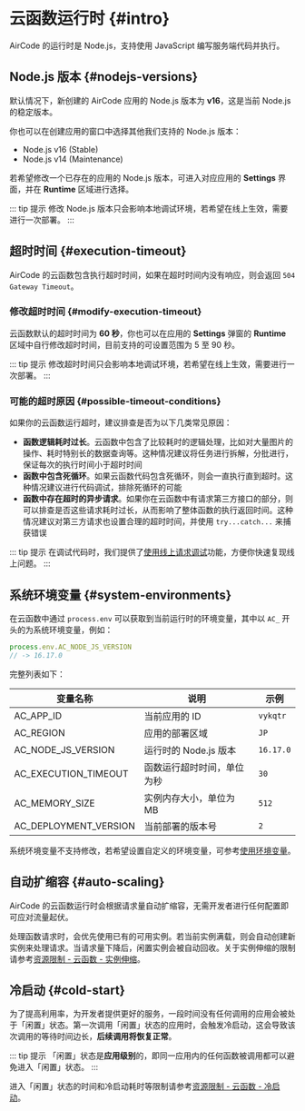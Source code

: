 # 云函数运行时 {#intro}

AirCode 的运行时是 Node.js，支持使用 JavaScript 编写服务端代码并执行。

## Node.js 版本 {#nodejs-versions}

默认情况下，新创建的 AirCode 应用的 Node.js 版本为 **v16**，这是当前 Node.js 的稳定版本。

你也可以在创建应用的窗口中选择其他我们支持的 Node.js 版本：

- Node.js v16 (Stable)
- Node.js v14 (Maintenance)

<ACImage src="/_images/1671605611943.png" mode="light" />
<ACImage src="/_images/1671605636689.png" mode="dark" />

若希望修改一个已存在的应用的 Node.js 版本，可进入对应应用的 **Settings** 界面，并在 **Runtime** 区域进行选择。

<ACImage src="/_images/1671605783862.png" mode="light" />
<ACImage src="/_images/1671605834793.png" mode="dark" />

::: tip 提示
修改 Node.js 版本只会影响本地调试环境，若希望在线上生效，需要进行一次部署。
:::

## 超时时间 {#execution-timeout}

AirCode 的云函数包含执行超时时间，如果在超时时间内没有响应，则会返回 `504 Gateway Timeout`。

### 修改超时时间 {#modify-execution-timeout}

云函数默认的超时时间为 **60 秒**，你也可以在应用的 **Settings** 弹窗的 **Runtime** 区域中自行修改超时时间，目前支持的可设置范围为 5 至 90 秒。

<ACImage src="/_images/1671606050858.png" mode="light" />
<ACImage src="/_images/1671606088640.png" mode="dark" />

::: tip 提示
修改超时时间只会影响本地调试环境，若希望在线上生效，需要进行一次部署。
:::

### 可能的超时原因 {#possible-timeout-conditions}

如果你的云函数运行超时，建议排查是否为以下几类常见原因：

- **函数逻辑耗时过长**。云函数中包含了比较耗时的逻辑处理，比如对大量图片的操作、耗时特别长的数据查询等。这种情况建议将任务进行拆解，分批进行，保证每次的执行时间小于超时时间
- **函数中包含死循环**。如果云函数代码包含死循环，则会一直执行直到超时。这种情况建议进行代码调试，排除死循环的可能
- **函数中存在超时的异步请求**。如果你在云函数中有请求第三方接口的部分，则可以排查是否这些请求耗时过长，从而影响了整体函数的执行返回时间。这种情况建议对第三方请求也设置合理的超时时间，并使用 `try...catch...` 来捕获错误

::: tip 提示
在调试代码时，我们提供了[使用线上请求调试](/guide/functions/debug#use-online-requests)功能，方便你快速复现线上问题。
:::

## 系统环境变量 {#system-environments}

在云函数中通过 `process.env` 可以获取到当前运行时的环境变量，其中以 `AC_` 开头的为系统环境变量，例如：

```js
process.env.AC_NODE_JS_VERSION
// -> 16.17.0
```

完整列表如下：

| 变量名称 | 说明 | 示例 |
| ---- | ---- | ---- |
| AC_APP_ID | 当前应用的 ID | `vykqtr` |
| AC_REGION | 应用的部署区域 | `JP` |
| AC_NODE_JS_VERSION | 运行时的 Node.js 版本 | `16.17.0` |
| AC_EXECUTION_TIMEOUT | 函数运行超时时间，单位为秒 | `30` |
| AC_MEMORY_SIZE | 实例内存大小，单位为 MB | `512` |
| AC_DEPLOYMENT_VERSION | 当前部署的版本号 | `2` |

系统环境变量不支持修改，若希望设置自定义的环境变量，可参考[使用环境变量](/guide/functions/env)。

## 自动扩缩容 {#auto-scaling}

AirCode 的云函数运行时会根据请求量自动扩缩容，无需开发者进行任何配置即可应对流量起伏。

处理函数请求时，会优先使用已有的可用实例。若当前实例满载，则会自动创建新实例来处理请求。当请求量下降后，闲置实例会被自动回收。关于实例伸缩的限制请参考[资源限制 - 云函数 - 实例伸缩](/about/limits#functions-instance-scaling)。

## 冷启动 {#cold-start}

为了提高利用率，为开发者提供更好的服务，一段时间没有任何调用的应用会被处于「闲置」状态。第一次调用「闲置」状态的应用时，会触发冷启动，这会导致该次调用的等待时间边长，**后续调用将恢复正常**。

::: tip 提示
「闲置」状态是**应用级别**的，即同一应用内的任何函数被调用都可以避免进入「闲置」状态。
:::

进入「闲置」状态的时间和冷启动耗时等限制请参考[资源限制 - 云函数 - 冷启动](/about/limits#functions-cold-start)。
